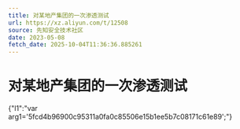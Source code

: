 ```yaml
---
title: 对某地产集团的一次渗透测试
url: https://xz.aliyun.com/t/12508
source: 先知安全技术社区
date: 2023-05-08
fetch_date: 2025-10-04T11:36:36.885261
---
```


# 对某地产集团的一次渗透测试

{"l1":"var arg1='5fcd4b96900c95311a0fa0c85506e15b1ee5b7c08171c61e89';"}